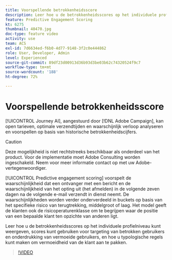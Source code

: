 ```yaml
---
title: Voorspellende betrokkenheidsscore
description: Leer hoe u de betrokkenheidsscores op het individuele profielniveau kunt weergeven, scores kunt gebruiken voor targeting van betrokken gebruikers en onderdrukking van vermoeide gebruikers, en hoe u typologische regels kunt maken om vermoeidheid van de klant aan te pakken.
feature: Predictive Engagement Scoring
kt: 6275
thumbnail: 40470.jpg
doc-type: feature video
activity: use
team: ACS
exl-id: 7d6634ed-f6b0-4d77-9148-3f2c0e444862
role: User, Developer, Admin
level: Experienced
source-git-commit: 89df23d00913d36b93d3be03b62c74320524f9c7
workflow-type: tm+mt
source-wordcount: '188'
ht-degree: 72%

---
```


# Voorspellende betrokkenheidsscore

[!UICONTROL Journey AI], aangestuurd door [!DNL Adobe Campaign], kan open tarieven, optimale verzendtijden en waarschijnlijk verloop analyseren en voorspellen op basis van historische betrokkenheidscijfers.

>[!CAUTION]
>Deze mogelijkheid is niet rechtstreeks beschikbaar als onderdeel van het product. Voor de implementatie moet Adobe Consulting worden ingeschakeld. Neem voor meer informatie contact op met uw Adobe-vertegenwoordiger.

[!UICONTROL Predictive engagement scoring] voorspelt de waarschijnlijkheid dat een ontvanger met een bericht en de waarschijnlijkheid van het opting uit (het afmelden) in de volgende zeven dagen na de volgende e-mail verzendt in dienst neemt. De waarschijnlijkheden worden verder onderverdeeld in buckets op basis van het specifieke risico van terugtrekking, middelgroot of laag. Het model geeft de klanten ook de risicoperaturenklasse om te begrijpen waar de positie van een bepaalde klant ten opzichte van anderen ligt.

Leer hoe u de betrokkenheidsscores op het individuele profielniveau kunt weergeven, scores kunt gebruiken voor targeting van betrokken gebruikers en onderdrukking van vermoeide gebruikers, en hoe u typologische regels kunt maken om vermoeidheid van de klant aan te pakken.

>[!VIDEO](https://video.tv.adobe.com/v/40470?quality=12&learn=on)
